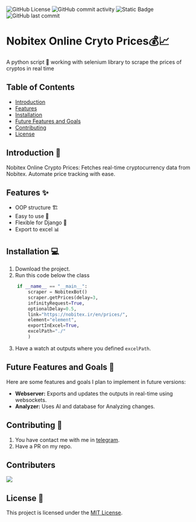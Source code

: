 ![GitHub License](https://img.shields.io/github/license/mehdirexon/Nobitex-Crypto-Price-Extractor)
![GitHub commit activity](https://img.shields.io/github/commit-activity/t/mehdirexon/Nobitex-Crypto-Price-Extractor)
![Static Badge](https://img.shields.io/badge/Website-mehdirexon.ir-purple?link=https://mehdirexon.ir)
![GitHub last commit](https://img.shields.io/github/last-commit/mehdirexon/Nobitex-Crypto-Price-Extractor)


# Nobitex Online Cryto Prices💰📈

A python script 🐍 working with selenium library to scrape the prices of cryptos in real time 

## Table of Contents

- [Introduction](#introduction)
- [Features](#features)
- [Installation](#installation)
- [Future Features and Goals](#future-features-and-goals)
- [Contributing](#contributing)
- [License](#license)

## Introduction 🚀

Nobitex Online Crypto Prices: Fetches real-time cryptocurrency data from Nobitex. Automate price tracking with ease.
## Features ✨

- OOP structure 🏗️
- Easy to use 🤖
- Flexible for Django 💪
- Export to excel 📊

## Installation 💻

1. Download the project.
2. Run this code below the class 
```python
    if __name__ == "__main__":
        scraper = NobitexBot()
        scraper.getPrices(delay=3,
        infinityRequest=True,
        optionalDelay=0.5,
        link="https://nobitex.ir/en/prices/",
        element="element",
        exportInExcel=True,
        excelPath="./"
        )
```
3. Have a watch at outputs where you defined ```excelPath```.

## Future Features and Goals 🚀

Here are some features and goals I plan to implement in future versions:

- **Webserver:** Exports and updates the outputs in real-time using websockets.
- **Analyzer:** Uses AI and database for Analyzing changes.


## Contributing 🤝

1. You have contact me with me in [telegram](https://t.me/mehdirexon).
2. Have a PR on my repo.

## Contributers
<a href="https://github.com/mehdirexon/Nobitex-Crypto-Price-Extractor/graphs/contributors">
  <img src="https://contrib.rocks/image?repo=mehdirexon/Nobitex-Crypto-Price-Extractor" />
</a>

## License 📄

This project is licensed under the [MIT License](LICENSE).
